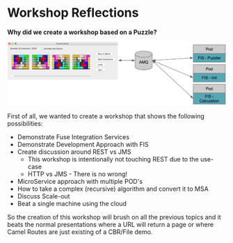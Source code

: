 # Workshop Reflections

**Why did we create a workshop based on a Puzzle?**

![](/assets/yasumiScaleOut.png)



First of all, we wanted to create a workshop that shows the following possibilities:

* Demonstrate Fuse Integration Services
* Demonstrate Development Approach with FIS
* Create discussion around REST vs JMS
  * This workshop is intentionally not touching REST due to the use-case
  * HTTP vs JMS - There is no wrong!
* MicroService approach with multiple POD's
* How to take a complex \(recursive\) algorithm and convert it to MSA
* Discuss Scale-out
* Beat a single machine using the cloud

So the creation of this workshop will brush on all the previous topics and it beats the normal presentations where a URL will return a page or where Camel Routes are just existing of a CBR/File demo.

